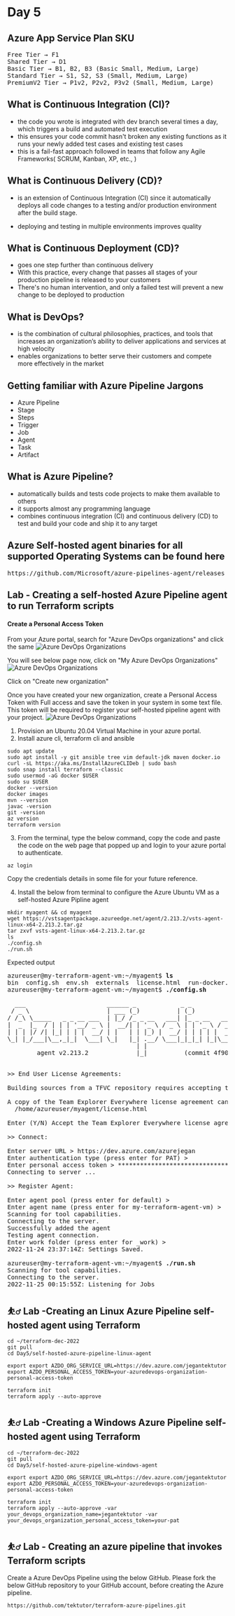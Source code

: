 # Day 5

## Azure App Service Plan SKU
<pre>
Free Tier → F1
Shared Tier → D1
Basic Tier → B1, B2, B3 (Basic Small, Medium, Large)
Standard Tier → S1, S2, S3 (Small, Medium, Large)
PremiumV2 Tier → P1v2, P2v2, P3v2 (Small, Medium, Large)
</pre>

## What is Continuous Integration (CI)?
- the code you wrote is integrated with dev branch several times a day, which triggers a build and automated test execution
- this ensures your code commit hasn't broken any existing functions as it runs your newly added test cases and existing test cases
- this is a fail-fast approach followed in teams that follow any Agile Frameworks( SCRUM, Kanban, XP, etc., )

## What is Continuous Delivery (CD)?
- is an extension of Continuous Integration (CI) since it automatically deploys all code changes to a testing and/or production environment after the build stage. 

- deploying and testing in multiple environments improves quality

## What is Continuous Deployment (CD)?
- goes one step further than continuous delivery
- With this practice, every change that passes all stages of your production pipeline is released to your customers 
- There's no human intervention, and only a failed test will prevent a new change to be deployed to production

## What is DevOps?
- is the combination of cultural philosophies, practices, and tools that increases an organization’s ability to deliver applications and services at high velocity
- enables organizations to better serve their customers and compete more effectively in the market

## Getting familiar with Azure Pipeline Jargons
- Azure Pipeline
- Stage
- Steps
- Trigger
- Job
- Agent
- Task
- Artifact

## What is Azure Pipeline?
- automatically builds and tests code projects to make them available to others
- it supports almost any programming language 
- combines continuous integration (CI) and continuous delivery (CD) to test and build your code and ship it to any target

## Azure Self-hosted agent binaries for all supported Operating Systems can be found here
<pre>
https://github.com/Microsoft/azure-pipelines-agent/releases
</pre>

## Lab - Creating a self-hosted Azure Pipeline agent to run Terraform scripts

#### Create a Personal Access Token
From your Azure portal, search for "Azure DevOps organizations" and click the same
![Azure DevOps Organizations](azure1.png)

You will see below page now, click on "My Azure DevOps Organizations"
![Azure DevOps Organizations](azure2.png)


Click on "Create new organization"

Once you have created your new organization, create a Personal Access Token with Full access and save the token in your system in some text file.  This token will be required to register your self-hosted pipeline agent with your project.
![Azure DevOps Organizations](azure3.png)

1. Provision an Ubuntu 20.04 Virtual Machine in your azure portal.
2. Install azure cli, terraform cli and ansible
```
sudo apt update
sudo apt install -y git ansible tree vim default-jdk maven docker.io
curl -sL https://aka.ms/InstallAzureCLIDeb | sudo bash
sudo snap install terraform --classic
sudo usermod -aG docker $USER
sudo su $USER
docker --version
docker images
mvn --version
javac -version
git -version
az version
terraform version
```
3. From the terminal, type the below command, copy the code and paste the code on the web page that popped up and login to your azure portal to authenticate.
```
az login
```
Copy the credentials details in some file for your future reference.


4. Install the below from terminal to configure the Azure Ubuntu VM as a self-hosted Azure Pipline agent
```
mkdir myagent && cd myagent
wget https://vstsagentpackage.azureedge.net/agent/2.213.2/vsts-agent-linux-x64-2.213.2.tar.gz
tar zxvf vsts-agent-linux-x64-2.213.2.tar.gz
ls
./config.sh
./run.sh
```

Expected output
<pre>
azureuser@my-terraform-agent-vm:~/myagent$ <b>ls</b>
bin  config.sh  env.sh  externals  license.html  run-docker.sh  run.sh  vsts-agent-linux-x64-2.213.2.tar.gz
azureuser@my-terraform-agent-vm:~/myagent$ <b>./config.sh</b>

  ___                      ______ _            _ _
 / _ \                     | ___ (_)          | (_)
/ /_\ \_____   _ _ __ ___  | |_/ /_ _ __   ___| |_ _ __   ___  ___
|  _  |_  / | | | '__/ _ \ |  __/| | '_ \ / _ \ | | '_ \ / _ \/ __|
| | | |/ /| |_| | | |  __/ | |   | | |_) |  __/ | | | | |  __/\__ \
\_| |_/___|\__,_|_|  \___| \_|   |_| .__/ \___|_|_|_| |_|\___||___/
                                   | |
        agent v2.213.2             |_|          (commit 4f90e68)


>> End User License Agreements:

Building sources from a TFVC repository requires accepting the Team Explorer Everywhere End User License Agreement. This step is not required for building sources from Git repositories.

A copy of the Team Explorer Everywhere license agreement can be found at:
  /home/azureuser/myagent/license.html

Enter (Y/N) Accept the Team Explorer Everywhere license agreement now? (press enter for N) > <b>N</b>

>> Connect:

Enter server URL > https://dev.azure.com/azurejegan
Enter authentication type (press enter for PAT) > 
Enter personal access token > ****************************************************
Connecting to server ...

>> Register Agent:

Enter agent pool (press enter for default) > 
Enter agent name (press enter for my-terraform-agent-vm) > 
Scanning for tool capabilities.
Connecting to the server.
Successfully added the agent
Testing agent connection.
Enter work folder (press enter for _work) > 
2022-11-24 23:37:14Z: Settings Saved.

azureuser@my-terraform-agent-vm:~/myagent$ <b>./run.sh</b>
Scanning for tool capabilities.
Connecting to the server.
2022-11-25 00:15:55Z: Listening for Jobs
</pre>

## ⛹️‍♂️ Lab -Creating an Linux Azure Pipeline self-hosted agent using Terraform
```
cd ~/terraform-dec-2022
git pull
cd Day5/self-hosted-azure-pipeline-linux-agent

export export AZDO_ORG_SERVICE_URL=https://dev.azure.com/jegantektutor
export AZDO_PERSONAL_ACCESS_TOKEN=your-azuredevops-organization-personal-access-token

terraform init
terraform apply --auto-approve
```

## ⛹️‍♂️ Lab -Creating a Windows Azure Pipeline self-hosted agent using Terraform
```
cd ~/terraform-dec-2022
git pull
cd Day5/self-hosted-azure-pipeline-windows-agent

export export AZDO_ORG_SERVICE_URL=https://dev.azure.com/jegantektutor
export AZDO_PERSONAL_ACCESS_TOKEN=your-azuredevops-organization-personal-access-token

terraform init
terraform apply --auto-approve -var your_devops_organization_name=jegantektutor -var your_devops_organization_personal_access_token=your-pat
```

## ⛹️‍♂️ Lab - Creating an azure pipeline that invokes Terraform scripts

Create a Azure DevOps Pipeline using the below GitHub. Please fork the below GitHub repository to your GitHub account, before creating the Azure pipeline.
```
https://github.com/tektutor/terraform-azure-pipelines.git
```
